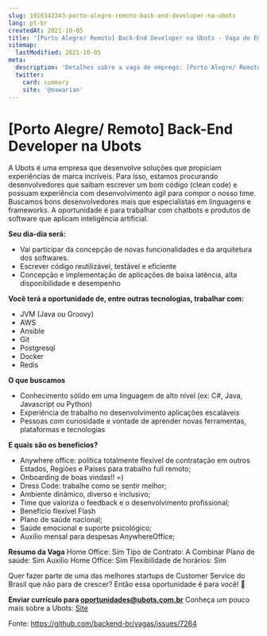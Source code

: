 ```yaml
---
slug: 1016342343-porto-alegre-remoto-back-end-developer-na-ubots
lang: pt-br
createdAt: 2021-10-05
title: '[Porto Alegre/ Remoto] Back-End Developer na Ubots - Vaga de Emprego'
sitemap:
  lastModified: 2021-10-05
meta:
  description: 'Detalhes sobre a vaga de emprego: [Porto Alegre/ Remoto] Back-End Developer na Ubots'
  twitter:
    card: summary
    site: '@nawarian'
---
```


# [Porto Alegre/ Remoto] Back-End Developer na Ubots

A Ubots é uma empresa que desenvolve soluções que propiciam experiências de marca incríveis. Para isso, estamos procurando desenvolvedores que saibam escrever um bom código (clean code) e possuam experiência com desenvolvimento ágil para compor o nosso time. Buscamos bons desenvolvedores mais que especialistas em linguagens e frameworks. A oportunidade é para trabalhar com chatbots e produtos de software que aplicam inteligência artificial. 

**Seu dia-dia será:**

- Vai participar da concepção de novas funcionalidades e da arquitetura dos softwares.
- Escrever código reutilizável, testável e eficiente
- Concepção e implementação de aplicações de baixa latência, alta disponibilidade e desempenho

**Você terá a oportunidade de, entre outras tecnologias, trabalhar com:**

- JVM (Java ou Groovy)
- AWS
- Ansible
- Git
- Postgresql
- Docker
- Redis

**O que buscamos**

- Conhecimento sólido em uma linguagem de alto nível (ex: C#, Java, Javascript ou Python)
- ﻿Experiência de trabalho no desenvolvimento aplicações escaláveis
- Pessoas com curiosidade e vontade de aprender novas ferramentas, plataformas e tecnologias

**E quais são os benefícios?**

- Anywhere office: política totalmente flexível de contratação em outros Estados, Regiões e Países para trabalho full remoto;
- Onboarding de boas vindas!! =)
- Dress Code: trabalhe como se sentir melhor;
- Ambiente dinâmico, diverso e inclusivo;
- Time que valoriza o feedback e o desenvolvimento profissional;
- Benefício flexível Flash
- Plano de saúde nacional;
- Saúde emocional e suporte psicológico;
- Auxílio mensal para despesas AnywhereOffice;

**Resumo da Vaga**
Home Office: Sim
Tipo de Contrato: A Combinar
Plano de saúde: Sim
Auxílio Home Office: Sim
Flexibilidade de horários: Sim

Quer fazer parte de uma das melhores startups de Customer Service do Brasil que não para de crescer? Então essa oportunidade é para você! 💛 

**Enviar currículo para oportunidades@ubots.com.br**
Conheça um pouco mais sobre a Ubots: [Site](https://ubots.com.br/)



Fonte: https://github.com/backend-br/vagas/issues/7264